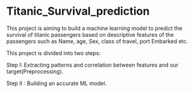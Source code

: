 # Titanic_Survival_prediction

This project is aiming to build a machine learning model to predict the survival of titanic passengers based on descriptive features of the passengers such as Name, age, Sex, class of travel, port Embarked etc.

This project is divided into two steps:

Step I: Extracting patterns and correlation between features and our target(Preprocessing).

Step II : Building an accurate ML model.
